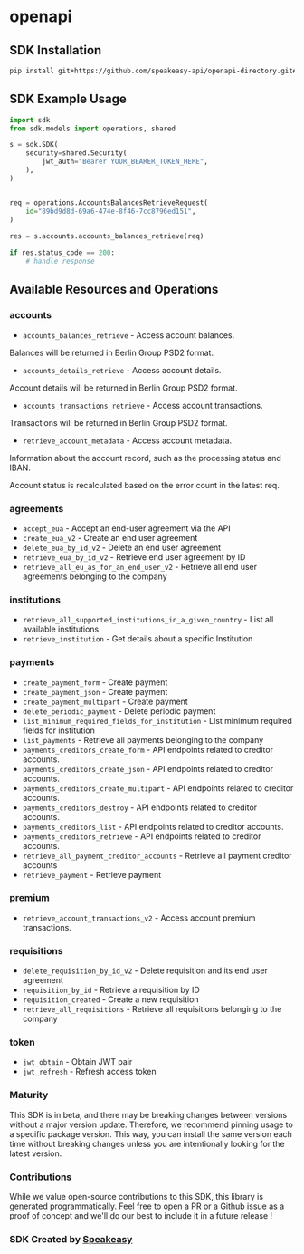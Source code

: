 # openapi

<!-- Start SDK Installation -->
## SDK Installation

```bash
pip install git+https://github.com/speakeasy-api/openapi-directory.git#subdirectory=SDKs/nordigen.com/2.0 (v2)/python
```
<!-- End SDK Installation -->

## SDK Example Usage
<!-- Start SDK Example Usage -->
```python
import sdk
from sdk.models import operations, shared

s = sdk.SDK(
    security=shared.Security(
        jwt_auth="Bearer YOUR_BEARER_TOKEN_HERE",
    ),
)


req = operations.AccountsBalancesRetrieveRequest(
    id="89bd9d8d-69a6-474e-8f46-7cc8796ed151",
)
    
res = s.accounts.accounts_balances_retrieve(req)

if res.status_code == 200:
    # handle response
```
<!-- End SDK Example Usage -->

<!-- Start SDK Available Operations -->
## Available Resources and Operations


### accounts

* `accounts_balances_retrieve` - Access account balances.

Balances will be returned in Berlin Group PSD2 format.
* `accounts_details_retrieve` - Access account details.

Account details will be returned in Berlin Group PSD2 format.
* `accounts_transactions_retrieve` - Access account transactions.

Transactions will be returned in Berlin Group PSD2 format.
* `retrieve_account_metadata` - Access account metadata.

Information about the account record, such as the processing status and IBAN.

Account status is recalculated based on the error count in the latest req.

### agreements

* `accept_eua` - Accept an end-user agreement via the API
* `create_eua_v2` - Create an end user agreement
* `delete_eua_by_id_v2` - Delete an end user agreement
* `retrieve_eua_by_id_v2` - Retrieve end user agreement by ID
* `retrieve_all_eu_as_for_an_end_user_v2` - Retrieve all end user agreements belonging to the company

### institutions

* `retrieve_all_supported_institutions_in_a_given_country` - List all available institutions
* `retrieve_institution` - Get details about a specific Institution

### payments

* `create_payment_form` - Create payment
* `create_payment_json` - Create payment
* `create_payment_multipart` - Create payment
* `delete_periodic_payment` - Delete periodic payment
* `list_minimum_required_fields_for_institution` - List minimum required fields for institution
* `list_payments` - Retrieve all payments belonging to the company
* `payments_creditors_create_form` - API endpoints related to creditor accounts.
* `payments_creditors_create_json` - API endpoints related to creditor accounts.
* `payments_creditors_create_multipart` - API endpoints related to creditor accounts.
* `payments_creditors_destroy` - API endpoints related to creditor accounts.
* `payments_creditors_list` - API endpoints related to creditor accounts.
* `payments_creditors_retrieve` - API endpoints related to creditor accounts.
* `retrieve_all_payment_creditor_accounts` - Retrieve all payment creditor accounts
* `retrieve_payment` - Retrieve payment

### premium

* `retrieve_account_transactions_v2` - Access account premium transactions.

### requisitions

* `delete_requisition_by_id_v2` - Delete requisition and its end user agreement
* `requisition_by_id` - Retrieve a requisition by ID
* `requisition_created` - Create a new requisition
* `retrieve_all_requisitions` - Retrieve all requisitions belonging to the company

### token

* `jwt_obtain` - Obtain JWT pair
* `jwt_refresh` - Refresh access token
<!-- End SDK Available Operations -->

### Maturity

This SDK is in beta, and there may be breaking changes between versions without a major version update. Therefore, we recommend pinning usage
to a specific package version. This way, you can install the same version each time without breaking changes unless you are intentionally
looking for the latest version.

### Contributions

While we value open-source contributions to this SDK, this library is generated programmatically.
Feel free to open a PR or a Github issue as a proof of concept and we'll do our best to include it in a future release !

### SDK Created by [Speakeasy](https://docs.speakeasyapi.dev/docs/using-speakeasy/client-sdks)
